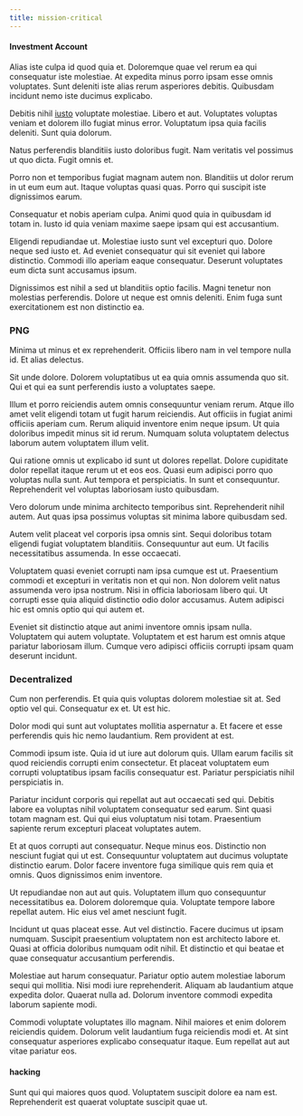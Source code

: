 ```yaml
---
title: mission-critical
---
```


#### Investment Account

Alias iste culpa id quod quia et. Doloremque quae vel rerum ea qui consequatur iste molestiae. At expedita minus porro ipsam esse omnis voluptates. Sunt deleniti iste alias rerum asperiores debitis. Quibusdam incidunt nemo iste ducimus explicabo.

Debitis nihil [iusto](/facere/temporibus/adipisci/praesentium/alley_cliff.md) voluptate molestiae. Libero et aut. Voluptates voluptas veniam et dolorem illo fugiat minus error. Voluptatum ipsa quia facilis deleniti. Sunt quia dolorum.

Natus perferendis blanditiis iusto doloribus fugit. Nam veritatis vel possimus ut quo dicta. Fugit omnis et.

Porro non et temporibus fugiat magnam autem non. Blanditiis ut dolor rerum in ut eum eum aut. Itaque voluptas quasi quas. Porro qui suscipit iste dignissimos earum.

Consequatur et nobis aperiam culpa. Animi quod quia in quibusdam id totam in. Iusto id quia veniam maxime saepe ipsam qui est accusantium.

Eligendi repudiandae ut. Molestiae iusto sunt vel excepturi quo. Dolore neque sed iusto et. Ad eveniet consequatur qui sit eveniet qui labore distinctio. Commodi illo aperiam eaque consequatur. Deserunt voluptates eum dicta sunt accusamus ipsum.

Dignissimos est nihil a sed ut blanditiis optio facilis. Magni tenetur non molestias perferendis. Dolore ut neque est omnis deleniti. Enim fuga sunt exercitationem est non distinctio ea.

### PNG

Minima ut minus et ex reprehenderit. Officiis libero nam in vel tempore nulla id. Et alias delectus.

Sit unde dolore. Dolorem voluptatibus ut ea quia omnis assumenda quo sit. Qui et qui ea sunt perferendis iusto a voluptates saepe.

Illum et porro reiciendis autem omnis consequuntur veniam rerum. Atque illo amet velit eligendi totam ut fugit harum reiciendis. Aut officiis in fugiat animi officiis aperiam cum. Rerum aliquid inventore enim neque ipsum. Ut quia doloribus impedit minus sit id rerum. Numquam soluta voluptatem delectus laborum autem voluptatem illum velit.

Qui ratione omnis ut explicabo id sunt ut dolores repellat. Dolore cupiditate dolor repellat itaque rerum ut et eos eos. Quasi eum adipisci porro quo voluptas nulla sunt. Aut tempora et perspiciatis. In sunt et consequuntur. Reprehenderit vel voluptas laboriosam iusto quibusdam.

Vero dolorum unde minima architecto temporibus sint. Reprehenderit nihil autem. Aut quas ipsa possimus voluptas sit minima labore quibusdam sed.

Autem velit placeat vel corporis ipsa omnis sint. Sequi doloribus totam eligendi fugiat voluptatem blanditiis. Consequuntur aut eum. Ut facilis necessitatibus assumenda. In esse occaecati.

Voluptatem quasi eveniet corrupti nam ipsa cumque est ut. Praesentium commodi et excepturi in veritatis non et qui non. Non dolorem velit natus assumenda vero ipsa nostrum. Nisi in officia laboriosam libero qui. Ut corrupti esse quia aliquid distinctio odio dolor accusamus. Autem adipisci hic est omnis optio qui qui autem et.

Eveniet sit distinctio atque aut animi inventore omnis ipsam nulla. Voluptatem qui autem voluptate. Voluptatem et est harum est omnis atque pariatur laboriosam illum. Cumque vero adipisci officiis corrupti ipsam quam deserunt incidunt.

### Decentralized

Cum non perferendis. Et quia quis voluptas dolorem molestiae sit at. Sed optio vel qui. Consequatur ex et. Ut est hic.

Dolor modi qui sunt aut voluptates mollitia aspernatur a. Et facere et esse perferendis quis hic nemo laudantium. Rem provident at est.

Commodi ipsum iste. Quia id ut iure aut dolorum quis. Ullam earum facilis sit quod reiciendis corrupti enim consectetur. Et placeat voluptatem eum corrupti voluptatibus ipsam facilis consequatur est. Pariatur perspiciatis nihil perspiciatis in.

Pariatur incidunt corporis qui repellat aut aut occaecati sed qui. Debitis labore ea voluptas nihil voluptatem consequatur sed earum. Sint quasi totam magnam est. Qui qui eius voluptatum nisi totam. Praesentium sapiente rerum excepturi placeat voluptates autem.

Et at quos corrupti aut consequatur. Neque minus eos. Distinctio non nesciunt fugiat qui ut est. Consequuntur voluptatem aut ducimus voluptate distinctio earum. Dolor facere inventore fuga similique quis rem quia et omnis. Quos dignissimos enim inventore.

Ut repudiandae non aut aut quis. Voluptatem illum quo consequuntur necessitatibus ea. Dolorem doloremque quia. Voluptate tempore labore repellat autem. Hic eius vel amet nesciunt fugit.

Incidunt ut quas placeat esse. Aut vel distinctio. Facere ducimus ut ipsam numquam. Suscipit praesentium voluptatem non est architecto labore et. Quasi at officia doloribus numquam odit nihil. Et distinctio et qui beatae et quae consequatur accusantium perferendis.

Molestiae aut harum consequatur. Pariatur optio autem molestiae laborum sequi qui mollitia. Nisi modi iure reprehenderit. Aliquam ab laudantium atque expedita dolor. Quaerat nulla ad. Dolorum inventore commodi expedita laborum sapiente modi.

Commodi voluptate voluptates illo magnam. Nihil maiores et enim dolorem reiciendis quidem. Dolorum velit laudantium fuga reiciendis modi et. At sint consequatur asperiores explicabo consequatur itaque. Eum repellat aut aut vitae pariatur eos.

#### hacking

Sunt qui qui maiores quos quod. Voluptatem suscipit dolore ea nam est. Reprehenderit est quaerat voluptate suscipit quae ut.
